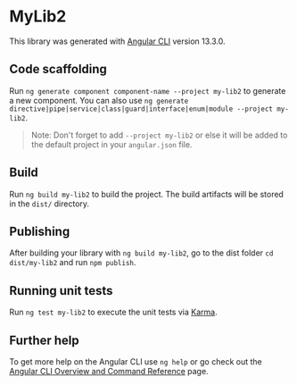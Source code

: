 # MyLib2

This library was generated with [Angular CLI](https://github.com/angular/angular-cli) version 13.3.0.

## Code scaffolding

Run `ng generate component component-name --project my-lib2` to generate a new component. You can also use `ng generate directive|pipe|service|class|guard|interface|enum|module --project my-lib2`.
> Note: Don't forget to add `--project my-lib2` or else it will be added to the default project in your `angular.json` file. 

## Build

Run `ng build my-lib2` to build the project. The build artifacts will be stored in the `dist/` directory.

## Publishing

After building your library with `ng build my-lib2`, go to the dist folder `cd dist/my-lib2` and run `npm publish`.

## Running unit tests

Run `ng test my-lib2` to execute the unit tests via [Karma](https://karma-runner.github.io).

## Further help

To get more help on the Angular CLI use `ng help` or go check out the [Angular CLI Overview and Command Reference](https://angular.io/cli) page.
